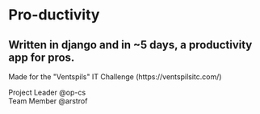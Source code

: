 <h1>Pro-ductivity</h1>
<h2>Written in django and in ~5 days, a productivity app for pros.</h2>
<p>Made for the "Ventspils" IT Challenge (https://ventspilsitc.com/)</p>
<p>Project Leader @op-cs </br> Team Member @arstrof </p>
